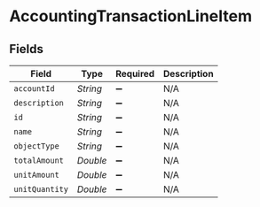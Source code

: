 # AccountingTransactionLineItem


## Fields

| Field              | Type               | Required           | Description        |
| ------------------ | ------------------ | ------------------ | ------------------ |
| `accountId`        | *String*           | :heavy_minus_sign: | N/A                |
| `description`      | *String*           | :heavy_minus_sign: | N/A                |
| `id`               | *String*           | :heavy_minus_sign: | N/A                |
| `name`             | *String*           | :heavy_minus_sign: | N/A                |
| `objectType`       | *String*           | :heavy_minus_sign: | N/A                |
| `totalAmount`      | *Double*           | :heavy_minus_sign: | N/A                |
| `unitAmount`       | *Double*           | :heavy_minus_sign: | N/A                |
| `unitQuantity`     | *Double*           | :heavy_minus_sign: | N/A                |